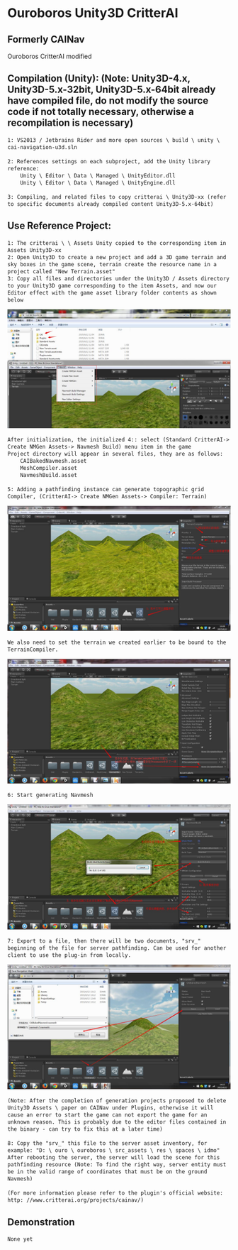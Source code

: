 Ouroboros Unity3D CritterAI
=============

## Formerly CAINav
Ouroboros CritterAI modified

## Compilation (Unity): (Note: Unity3D-4.x, Unity3D-5.x-32bit, Unity3D-5.x-64bit already have compiled file, do not modify the source code if not totally necessary, otherwise a recompilation is necessary)

	1: VS2013 / Jetbrains Rider and more open sources \ build \ unity \ cai-navigation-u3d.sln

	2: References settings on each subproject, add the Unity library reference:
		Unity \ Editor \ Data \ Managed \ UnityEditor.dll
		Unity \ Editor \ Data \ Managed \ UnityEngine.dll

	3: Compiling, and related files to copy critterai \ Unity3D-xx (refer to specific documents already compiled content Unity3D-5.x-64bit)

## Use Reference Project:

	1: The critterai \ \ Assets Unity copied to the corresponding item in Assets Unity3D-xx
	2: Open Unity3D to create a new project and add a 3D game terrain and sky boxes in the game scene, terrain create the resource name in a project called "New Terrain.asset"
	3: Copy all files and directories under the Unity3D / Assets directory to your Unity3D game corresponding to the item Assets, and now our Editor effect with the game asset library folder contents as shown below

![Cainav1](https://raw.githubusercontent.com/RottenVisions/critterai/master/readme-src/cainav1.jpg)

	After initialization, the initialized 4:: select (Standard CritterAI-> Create NMGen Assets-> Navmesh Build) menu item in the game
	Project directory will appear in several files, they are as follows:
		CAIBakedNavmesh.asset
		MeshCompiler.asset
		NavmeshBuild.asset

	5: Adding a pathfinding instance can generate topographic grid Compiler, (CritterAI-> Create NMGen Assets-> Compiler: Terrain)

![Cainav2](https://raw.githubusercontent.com/RottenVisions/critterai/master/readme-src/cainav2.jpg)

	We also need to set the terrain we created earlier to be bound to the TerrainCompiler.

![Cainav3](https://raw.githubusercontent.com/RottenVisions/critterai/master/readme-src/cainav3.jpg)

	6: Start generating Navmesh

![Cainav4](https://raw.githubusercontent.com/RottenVisions/critterai/master/readme-src/cainav4.jpg)

	7: Export to a file, then there will be two documents, "srv_" beginning of the file for server pathfinding. Can be used for another client to use the plug-in from locally.

![Cainav5](https://raw.githubusercontent.com/RottenVisions/critterai/master/readme-src/cainav5.jpg)

	(Note: After the completion of generation projects proposed to delete Unity3D Assets \ paper on CAINav under Plugins, otherwise it will cause an error to start the game can not export the game for an unknown reason. This is probably due to the editor files contained in the binary - can try to fix this at a later time)

	8: Copy the "srv_" this file to the server asset inventory, for example: "D: \ ouro \ ouroboros \ src_assets \ res \ spaces \ idmo"
	After rebooting the server, the server will load the scene for this pathfinding resource (Note: To find the right way, server entity must be in the valid range of coordinates that must be on the ground Navmesh)

	(For more information please refer to the plugin's official website: http: //www.critterai.org/projects/cainav/)


## Demonstration

	None yet
